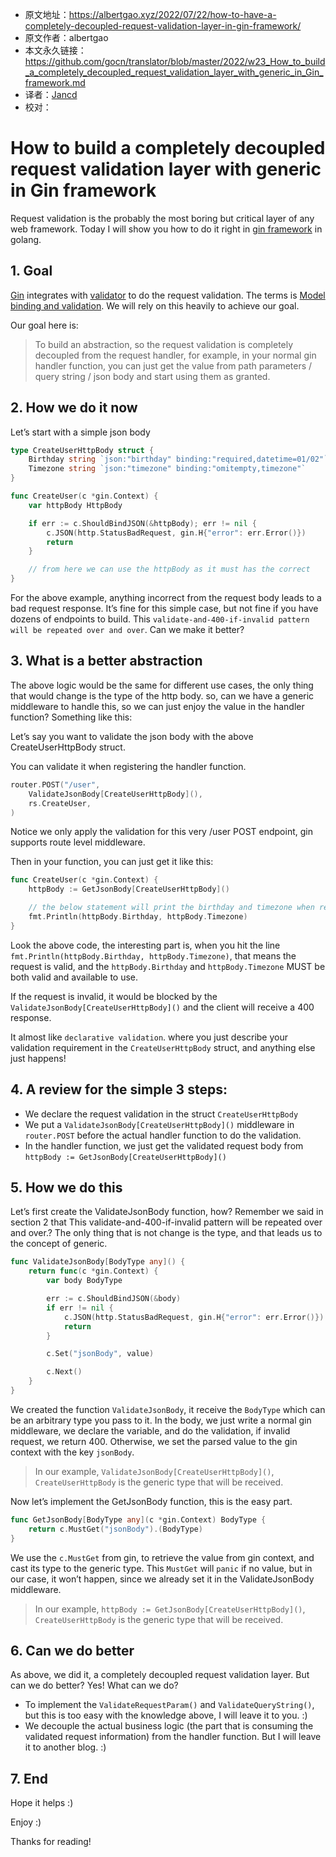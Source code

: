 - 原文地址：https://albertgao.xyz/2022/07/22/how-to-have-a-completely-decoupled-request-validation-layer-in-gin-framework/
- 原文作者：albertgao
- 本文永久链接：https://github.com/gocn/translator/blob/master/2022/w23_How_to_build_a_completely_decoupled_request_validation_layer_with_generic_in_Gin_framework.md
- 译者：[Jancd](https://github.com/Jancd)
- 校对：[]()

# How to build a completely decoupled request validation layer with generic in Gin framework

Request validation is the probably the most boring but critical layer of any web framework. Today I will show you how to do it right in [gin framework](https://github.com/gin-gonic/gin) in golang.

## 1. Goal
[Gin](https://github.com/gin-gonic/gin) integrates with [validator](https://github.com/go-playground/validator) to do the request validation. The terms is [Model binding and validation](https://github.com/gin-gonic/gin#model-binding-and-validation). We will rely on this heavily to achieve our goal.

Our goal here is:

>To build an abstraction, so the request validation is completely decoupled from the request handler, for example, in your normal gin handler function, you can just get the value from path parameters / query string / json body and start using them as granted.

## 2. How we do it now

Let’s start with a simple json body

```go
type CreateUserHttpBody struct {
    Birthday string `json:"birthday" binding:"required,datetime=01/02"`
	Timezone string `json:"timezone" binding:"omitempty,timezone"`
}

func CreateUser(c *gin.Context) {
    var httpBody HttpBody

    if err := c.ShouldBindJSON(&httpBody); err != nil {
        c.JSON(http.StatusBadRequest, gin.H{"error": err.Error()})
        return
    }

    // from here we can use the httpBody as it must has the correct
}
```

For the above example, anything incorrect from the request body leads to a bad request response. It’s fine for this simple case, but not fine if you have dozens of endpoints to build. This `validate-and-400-if-invalid pattern will be repeated over and over`. Can we make it better?

## 3. What is a better abstraction

The above logic would be the same for different use cases, the only thing that would change is the type of the http body. so, can we have a generic middleware to handle this, so we can just enjoy the value in the handler function? Something like this:

Let’s say you want to validate the json body with the above CreateUserHttpBody struct.

You can validate it when registering the handler function.

```go
router.POST("/user",
    ValidateJsonBody[CreateUserHttpBody](),
    rs.CreateUser,
)
```

Notice we only apply the validation for this very /user POST endpoint, gin supports route level middleware.

Then in your function, you can just get it like this:

```go
func CreateUser(c *gin.Context) {
    httpBody := GetJsonBody[CreateUserHttpBody]()

    // the below statement will print the birthday and timezone when receives valid request
    fmt.Println(httpBody.Birthday, httpBody.Timezone)
}
```

Look the above code, the interesting part is, when you hit the line `fmt.Println(httpBody.Birthday, httpBody.Timezone)`, that means the request is valid, and the `httpBody.Birthday` and `httpBody.Timezone` MUST be both valid and available to use.

If the request is invalid, it would be blocked by the `ValidateJsonBody[CreateUserHttpBody]()` and the client will receive a 400 response.

It almost like `declarative validation`. where you just describe your validation requirement in the `CreateUserHttpBody` struct, and anything else just happens!

## 4. A review for the simple 3 steps:

- We declare the request validation in the struct `CreateUserHttpBody`
- We put a `ValidateJsonBody[CreateUserHttpBody]()` middleware in `router.POST` before the actual handler function to do the validation.
- In the handler function, we just get the validated request body from `httpBody := GetJsonBody[CreateUserHttpBody]()`

## 5. How we do this

Let’s first create the ValidateJsonBody function, how? Remember we said in section 2 that This validate-and-400-if-invalid pattern will be repeated over and over.? The only thing that is not change is the type, and that leads us to the concept of generic.

```go
func ValidateJsonBody[BodyType any]() {
    return func(c *gin.Context) {
        var body BodyType

        err := c.ShouldBindJSON(&body)
        if err != nil {
            c.JSON(http.StatusBadRequest, gin.H{"error": err.Error()})
            return
        }

        c.Set("jsonBody", value)

        c.Next()
    }
}
```

We created the function `ValidateJsonBody`, it receive the `BodyType` which can be an arbitrary type you pass to it. In the body, we just write a normal gin middleware, we declare the variable, and do the validation, if invalid request, we return 400. Otherwise, we set the parsed value to the gin context with the key `jsonBody`.

>In our example, `ValidateJsonBody[CreateUserHttpBody]()`, `CreateUserHttpBody` is the generic type that will be received.

Now let’s implement the GetJsonBody function, this is the easy part.

```go
func GetJsonBody[BodyType any](c *gin.Context) BodyType {
	return c.MustGet("jsonBody").(BodyType)
}
```

We use the `c.MustGet` from gin, to retrieve the value from gin context, and cast its type to the generic type. This `MustGet` will `panic` if no value, but in our case, it won’t happen, since we already set it in the ValidateJsonBody middleware.

>In our example, `httpBody := GetJsonBody[CreateUserHttpBody]()`, `CreateUserHttpBody` is the generic type that will be received.

## 6. Can we do better

As above, we did it, a completely decoupled request validation layer. But can we do better? Yes! What can we do?

- To implement the `ValidateRequestParam()` and `ValidateQueryString()`, but this is too easy with the knowledge above, I will leave it to you. :)
- We decouple the actual business logic (the part that is consuming the validated request information) from the handler function. But I will leave it to another blog. :)

## 7. End

Hope it helps :)

Enjoy :)

Thanks for reading!